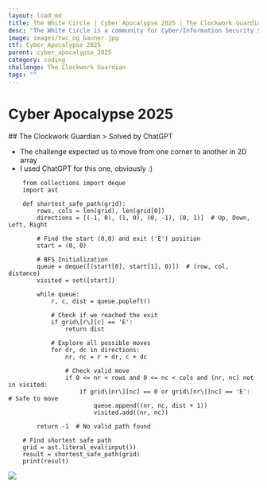 ```yaml
---
layout: load_md
title: The White Circle | Cyber Apocalypse 2025 | The Clockwork Guardian Writeup
desc: "The White Circle is a community for Cyber/Information Security students, enthusiasts and professionals. You can discuss anything related to Security, share your knowledge with others, get help when you need it and proceed further in your journey with amazing people from all over the world."
image: images/twc_og_banner.jpg
ctf: Cyber Apocalypse 2025
parent: cyber_apocalypse_2025
category: coding
challenge: The Clockwork Guardian
tags: ""
---
```


<h1 class="heading card-title white-text">Cyber Apocalypse 2025</h1>
## The Clockwork Guardian
> Solved by ChatGPT


- The challenge expected us to move from one corner to another in 2D array
- I used ChatGPT for this one, obviously :)

```
    from collections import deque
    import ast
    
    def shortest_safe_path(grid):
        rows, cols = len(grid), len(grid[0])
        directions = [(-1, 0), (1, 0), (0, -1), (0, 1)]  # Up, Down, Left, Right
    
        # Find the start (0,0) and exit ('E') position
        start = (0, 0)
        
        # BFS Initialization
        queue = deque([(start[0], start[1], 0)])  # (row, col, distance)
        visited = set([start])
        
        while queue:
            r, c, dist = queue.popleft()
            
            # Check if we reached the exit
            if grid\[r\][c] == 'E':
                return dist
            
            # Explore all possible moves
            for dr, dc in directions:
                nr, nc = r + dr, c + dc
                
                # Check valid move
                if 0 <= nr < rows and 0 <= nc < cols and (nr, nc) not in visited:
                    if grid\[nr\][nc] == 0 or grid\[nr\][nc] == 'E':  # Safe to move
                        queue.append((nr, nc, dist + 1))
                        visited.add((nr, nc))
        
        return -1  # No valid path found
    
    # Find shortest safe path
    grid = ast.literal_eval(input())
    result = shortest_safe_path(grid)
    print(result)
```

![](https://i.imgur.com/TQgOAkV.png)

